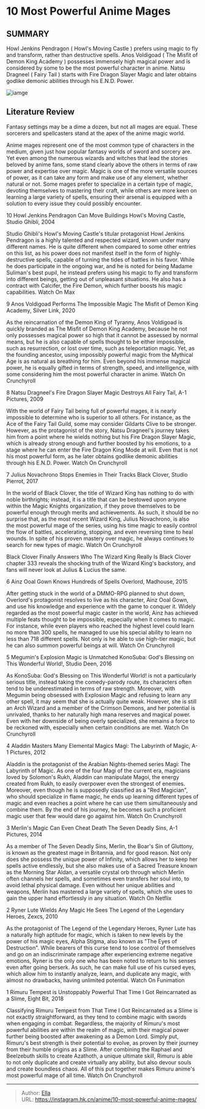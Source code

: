 # 10 Most Powerful Anime Mages


## SUMMARY 


 Howl Jenkins Pendragon (
Howl&#39;s Moving Castle
) prefers using magic to fly and transform, rather than destructive spells. 
 Anos Voldigoad (
The Misfit of Demon King Academy
) possesses immensely high magical power and is considered by some to be the most powerful character in anime. 
 Natsu Dragneel (
Fairy Tail
) starts with Fire Dragon Slayer Magic and later obtains godlike demonic abilities through his E.N.D. Power. 

![iamge](https://static1.srcdn.com/wordpress/wp-content/uploads/2024/01/howl-from-miyazaki-s-howl-s-moving-castle-and-natsu-from-fairy-tail.jpg)

## Literature Review

Fantasy settings may be a dime a dozen, but not all mages are equal. These sorcerers and spellcasters stand at the apex of the anime magic world.




Anime mages represent one of the most common type of characters in the medium, given just how popular fantasy worlds of sword and sorcery are. Yet even among the numerous wizards and witches that lead the stories beloved by anime fans, some stand clearly above the others in terms of raw power and expertise over magic.
Magic is one of the more versatile sources of power, as it can take any form and make use of any element, whether natural or not. Some mages prefer to specialize in a certain type of magic, devoting themselves to mastering their craft, while others are more keen on learning a large variety of spells, ensuring their arsenal is equipped with a solution to every issue they could possibly encounter.









 








 10  Howl Jenkins Pendragon Can Move Buildings 
Howl&#39;s Moving Castle, Studio Ghibli, 2004
        

Studio Ghibli&#39;s Howl&#39;s Moving Castle&#39;s titular protagonist Howl Jenkins Pendragon is a highly talented and respected wizard, known under many different names. He is quite different when compared to some other entries on this list, as his power does not manifest itself in the form of highly-destructive spells, capable of turning the tides of battles in his favor. While he does participate in the ongoing war, and he is noted for being Madame Suliman&#39;s best pupil, he instead prefers using his magic to fly and transform into different beings, getting out of unpleasant situations. He also has a contract with Calcifer, the Fire Demon, which further boosts his magic capabilities.
Watch On Max





 9  Anos Voldigoad Performs The Impossible Magic 
The Misfit of Demon King Academy, Silver Link, 2020
        

As the reincarnation of the Demon King of Tyranny, Anos Voldigoad is quickly branded as The Misfit of Demon King Academy, because he not only possesses magical power so high that it cannot be assessed by normal means, but he is also capable of spells thought to be either impossible, such as resurrection, or lost over time, such as teleportation magic. Yet, as the founding ancestor, using impossibly powerful magic from the Mythical Age is as natural as breathing for him. Even beyond his immense magical power, he is equally gifted in terms of strength, speed, and intelligence, with some considering him the most powerful character in anime.
Watch On Crunchyroll





 8  Natsu Dragneel&#39;s Fire Dragon Slayer Magic Destroys All 
Fairy Tail, A-1 Pictures, 2009
        

With the world of Fairy Tail being full of powerful mages, it is nearly impossible to determine who is superior to all others. For instance, as the Ace of the Fairy Tail Guild, some may consider Gildarts Clive to be stronger. However, as the protagonist of the story, Natsu Dragneel&#39;s journey takes him from a point where he wields nothing but his Fire Dragon Slayer Magic, which is already strong enough and further boosted by his emotions, to a stage where he can enter the Fire Dragon King Mode at will. Even that is not his most powerful form, as he later obtains godlike demonic abilities through his E.N.D. Power.
Watch On Crunchyroll





 7  Julius Novachrono Stops Enemies in Their Tracks 
Black Clover, Studio Pierrot, 2017


 







In the world of Black Clover, the title of Wizard King has nothing to do with noble birthrights; instead, it is a title that can be bestowed upon anyone within the Magic Knights organization, if they prove themselves to be powerful enough through merits and achievements. As such, it should be no surprise that, as the most recent Wizard King, Julius Novachrono, is also the most powerful mage of the series, using his time magic to easily control the flow of battles, accelerating, stopping, and even reversing time to heal wounds. In spite of his proven mastery over magic, he always continues to search for new types of magic.
Watch On Crunchyroll
            
 
 Black Clover Finally Answers Who The Wizard King Really Is 
Black Clover chapter 333 reveals the shocking truth of the Wizard King&#39;s backstory, and fans will never look at Julius &amp; Lucius the same.








 6  Ainz Ooal Gown Knows Hundreds of Spells 
Overlord, Madhouse, 2015
        

After getting stuck in the world of a DMMO-RPG planned to shut down, Overlord&#39;s protagonist resolves to live as his character, Ainz Ooal Gown, and use his knowledge and experience with the game to conquer it. Widely regarded as the most powerful magic caster in the world, Ainz has achieved multiple feats thought to be impossible, especially when it comes to magic. For instance, while even players who reached the highest level could learn no more than 300 spells, he managed to use his special ability to learn no less than 718 different spells. Not only is he able to use high-tier magic, but he can also summon powerful beings at will.
Watch On Crunchyroll





 5  Megumin&#39;s Explosion Magic is Unmatched 
KonoSuba: God&#39;s Blessing on This Wonderful World!, Studio Deen, 2016


 







As KonoSuba: God&#39;s Blessing on This Wonderful World! is not a particularly serious title, instead taking the comedy-parody route, its characters often tend to be underestimated in terms of raw strength. Moreover, with Megumin being obsessed with Explosion Magic and refusing to learn any other spell, it may seem that she is actually quite weak. However, she is still an Arch Wizard and a member of the Crimson Demons, and her potential is unrivaled, thanks to her naturally high mana reserves and magical power. Even with her downside of being overly specialized, she remains a force to be reckoned with, especially when certain conditions are met.
Watch On Crunchyroll





 4  Aladdin Masters Many Elemental Magics 
Magi: The Labyrinth of Magic, A-1 Pictures, 2012
        

Aladdin is the protagonist of the Arabian Nights-themed series Magi: The Labyrinth of Magic. As one of the four Magi of the current era, magicians loved by Solomon&#39;s Rukh, Aladdin can manipulate Magoi, the energy created from Rukh, to easily overpower even the strongest of enemies. Moreover, even though he is supposedly classified as a &#34;Red Magician&#34;, who should specialize in flame magic, he ends up learning different types of magic and even reaches a point where he can use them simultaneously and combine them. By the end of his journey, he becomes such a proficient magic user that few would dare go against him.
Watch On Crunchyroll





 3  Merlin&#39;s Magic Can Even Cheat Death 
The Seven Deadly Sins, A-1 Pictures, 2014
        

As a member of The Seven Deadly Sins, Merlin, the Boar&#39;s Sin of Gluttony, is known as the greatest mage in Britannia, and for good reason. Not only does she possess the unique power of Infinity, which allows her to keep her spells active endlessly, but she also makes use of a Sacred Treasure known as the Morning Star Aldan, a versatile crystal orb through which Merlin often channels her spells, and sometimes even transfers her soul into, to avoid lethal physical damage. Even without her unique abilities and weapons, Merlin has mastered a large variety of spells, which she uses to gain the upper hand effortlessly in any situation.
Watch On Netflix





 2  Ryner Lute Wields Any Magic He Sees 
The Legend of the Legendary Heroes, Zexcs, 2010
        

As the protagonist of The Legend of the Legendary Heroes, Ryner Lute has a naturally high aptitude for magic, which is taken to new levels by the power of his magic eyes, Alpha Stigma, also known as &#34;The Eyes of Destruction&#34;. While bearers of this curse tend to lose control of themselves and go on an indiscriminate rampage after experiencing extreme negative emotions, Ryner is the only one who has been noted to return to his senses even after going berserk. As such, he can make full use of his cursed eyes, which allow him to instantly analyze, learn, and duplicate any magic, with almost no drawbacks, having unlimited potential.
Watch On Funimation





 1  Rimuru Tempest is Unstoppably Powerful 
That Time I Got Reincarnated as a Slime, Eight Bit, 2018


 







Classifying Rimuru Tempest from That Time I Got Reincarnated as a Slime is not exactly straightforward, as they tend to combine magic with swords when engaging in combat. Regardless, the majority of Rimuru&#39;s most powerful abilities are within the realm of magic, with their magical power further being boosted after awakening as a Demon Lord. Simply put, Rimuru&#39;s best strength is their potential to evolve, as proven by their journey from their humble origins as a Slime. After combining the Raphael and Beelzebuth skills to create Azathoth, a unique ultimate skill, Rimuru is able to not only duplicate and create virtually any ability, but also devour souls and create boundless chaos. All of this put together makes Rimuru anime&#39;s most powerful mage of all time.
Watch On Crunchyroll

---

> Author: [Ella](https://instagram.hk.cn/)  
> URL: https://instagram.hk.cn/anime/10-most-powerful-anime-mages/  

